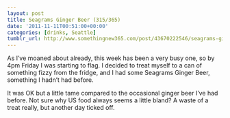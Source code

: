 ```yaml
---
layout: post
title: Seagrams Ginger Beer (315/365)
date: '2011-11-11T00:51:00+00:00'
categories: [drinks, Seattle]
tumblr_url: http://www.somethingnew365.com/post/43670222546/seagrams-ginger-beer-315365
---
```

As I’ve moaned about already, this week has been a very busy one, so by 4pm Friday I was starting to flag. I decided to treat myself to a can of something fizzy from the fridge, and I had some Seagrams Ginger Beer, something I hadn’t had before.

It was OK but a little tame compared to the occasional ginger beer I’ve had before. Not sure why US food always seems a little bland? A waste of a treat really, but another day ticked off.
